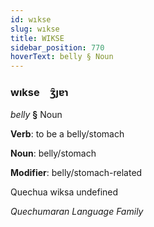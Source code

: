 ```yaml
---
id: wıkse
slug: wıkse
title: WIKSE
sidebar_position: 770
hoverText: belly § Noun
---
```


### wıkse&emsp;<span kind="abugida">ʒ̑ȷɐɿ</span>

*belly* **§** Noun

**Verb**: to be a belly/stomach

**Noun**: belly/stomach

**Modifier**: belly/stomach-related

Quechua wiksa undefined

*Quechumaran Language Family*